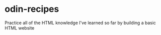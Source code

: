 # odin-recipes

Practice all of the HTML knowledge I've learned so far by building a basic HTML website
